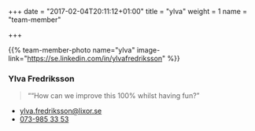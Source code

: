 +++
date = "2017-02-04T20:11:12+01:00"
title = "ylva"
weight = 1
name = "team-member"

+++

{{% team-member-photo name="ylva" image-link="https://se.linkedin.com/in/ylvafredriksson" %}}
### Ylva Fredriksson
> ““How can we improve this 100% whilst having fun?”

* [ylva.fredriksson@lixor.se](mailto:ylva.fredriksson@lixor.se)
* [073-985 33 53](tel:+46739853353)
